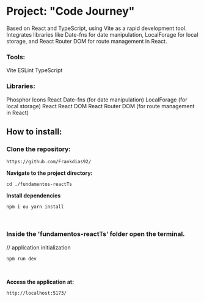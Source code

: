 <h1>Project: "Code Journey"</h1>

<p>
Based on React and TypeScript, using Vite as a rapid development tool. Integrates libraries like Date-fns for date manipulation, LocalForage for local storage, and React Router DOM for route management in React.
</p>

<h3>Tools:</h3>

Vite
ESLint
TypeScript

<h3>Libraries:</h3>

Phosphor Icons React
Date-fns (for date manipulation)
LocalForage (for local storage)
React
React DOM
React Router DOM (for route management in React)


<h2>How to install:</h2>

<h3><strong>Clone the repository:</strong></h3>

 ```
 https://github.com/Frankdias92/
 ```

<strong>Navigate to the project directory:</strong>

```
cd ./fundamentos-reactTs
```
<strong>Install dependencies</strong>
```
npm i ou yarn install
```
</br>

<h3> Inside the 'fundamentos-reactTs' folder open the terminal. </h3>

// application initialization
```
npm run dev
```

</br>

**Access the application at:**
```
http://localhost:5173/
```

